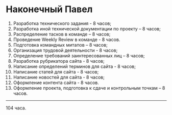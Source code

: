 # Наконечный Павел

1. Разработка технического задания - 8 часов;
2. Разработка иной технической документации по проекту – 8 часов;
3. Распределение тасков в команде – 8 часов;
4. Проведение Weekly Review в команде - 8 часов.
5. Подготовка командных митапов – 8 часов;
6. Организация трудовой деятельности - 8 часов;
7. Определение требований заинтересованных лиц – 8 часов;
8. Разработка рубрикатора сайта - 8 часов;
9. Написание определений терминов для сайта - 8 часов;
10. Написание статей для сайта - 8 часов;
11. Написание новостей для сайта - 8 часов;
12. Оформление контента сайта - 8 часов.
13. Оформление проекта, подготовка к сдаче и контрольным точкам – 8 часов.

---

104 часа.
